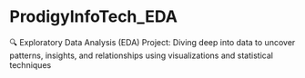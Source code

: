 # ProdigyInfoTech_EDA
🔍 Exploratory Data Analysis (EDA) Project: Diving deep into data to uncover patterns, insights, and relationships using visualizations and statistical techniques
